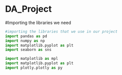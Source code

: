# DA_Project
#Importing the libraries we need
```python
#importing the libraries that we use in our project
import pandas as pd
import numpy as np
import matplotlib.pyplot as plt
import seaborn as sns

import matplotlib as mpl
import matplotlib.pyplot as plt
import plotly.plotly as py

```
